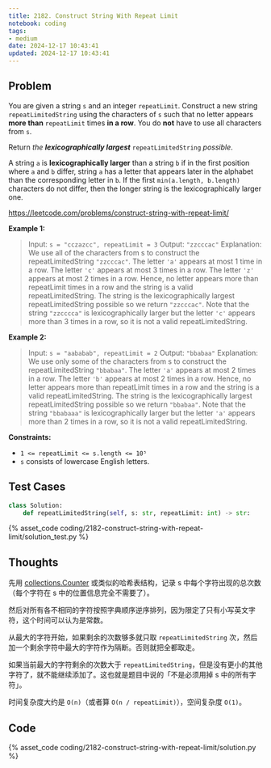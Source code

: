 ```yaml
---
title: 2182. Construct String With Repeat Limit
notebook: coding
tags:
- medium
date: 2024-12-17 10:43:41
updated: 2024-12-17 10:43:41
---
```

## Problem

You are given a string `s` and an integer `repeatLimit`. Construct a new string `repeatLimitedString` using the characters of `s` such that no letter appears **more than** `repeatLimit` times **in a row**. You do **not** have to use all characters from `s`.

Return _the **lexicographically largest**_ `repeatLimitedString` _possible_.

A string `a` is **lexicographically larger** than a string `b` if in the first position where `a` and `b` differ, string `a` has a letter that appears later in the alphabet than the corresponding letter in `b`. If the first `min(a.length, b.length)` characters do not differ, then the longer string is the lexicographically larger one.

<https://leetcode.com/problems/construct-string-with-repeat-limit/>

**Example 1:**

> Input: `s = "cczazcc", repeatLimit = 3`
> Output: `"zzcccac"`
> Explanation: We use all of the characters from s to construct the repeatLimitedString `"zzcccac"`.
> The letter `'a'` appears at most 1 time in a row.
> The letter `'c'` appears at most 3 times in a row.
> The letter `'z'` appears at most 2 times in a row.
> Hence, no letter appears more than repeatLimit times in a row and the string is a valid repeatLimitedString.
> The string is the lexicographically largest repeatLimitedString possible so we return `"zzcccac"`.
> Note that the string `"zzcccca"` is lexicographically larger but the letter `'c'` appears more than 3 times in a row, so it is not a valid repeatLimitedString.

**Example 2:**

> Input: `s = "aababab", repeatLimit = 2`
> Output: `"bbabaa"`
> Explanation: We use only some of the characters from s to construct the repeatLimitedString `"bbabaa"`.
> The letter `'a'` appears at most 2 times in a row.
> The letter `'b'` appears at most 2 times in a row.
> Hence, no letter appears more than repeatLimit times in a row and the string is a valid repeatLimitedString.
> The string is the lexicographically largest repeatLimitedString possible so we return `"bbabaa"`.
> Note that the string `"bbabaaa"` is lexicographically larger but the letter `'a'` appears more than 2 times in a row, so it is not a valid repeatLimitedString.

**Constraints:**

- `1 <= repeatLimit <= s.length <= 10⁵`
- `s` consists of lowercase English letters.

## Test Cases

``` python
class Solution:
    def repeatLimitedString(self, s: str, repeatLimit: int) -> str:
```

{% asset_code coding/2182-construct-string-with-repeat-limit/solution_test.py %}

## Thoughts

先用 [collections.Counter](https://docs.python.org/3/library/collections.html#collections.Counter) 或类似的哈希表结构，记录 s 中每个字符出现的总次数（每个字符在 s 中的位置信息完全不需要了）。

然后对所有各不相同的字符按照字典顺序逆序排列，因为限定了只有小写英文字符，这个时间可以认为是常数。

从最大的字符开始，如果剩余的次数够多就只取 `repeatLimitedString` 次，然后加一个剩余字符中最大的字符作为隔断。否则就把全都取走。

如果当前最大的字符剩余的次数大于 `repeatLimitedString`，但是没有更小的其他字符了，就不能继续添加了。这也就是题目中说的「不是必须用掉 s 中的所有字符」。

时间复杂度大约是 `O(n)`（或者算 `O(n / repeatLimit)`），空间复杂度 `O(1)`。

## Code

{% asset_code coding/2182-construct-string-with-repeat-limit/solution.py %}
